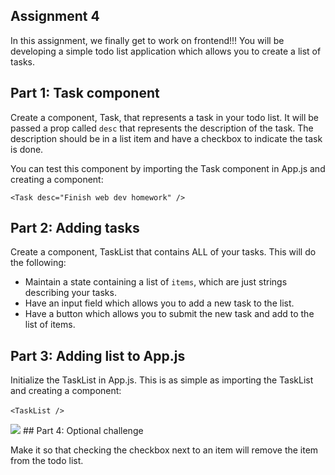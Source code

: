 ## Assignment 4

In this assignment, we finally get to work on frontend!!! You will be 
developing a simple todo list application which allows you to create a list of
tasks. 

## Part 1: Task component 

Create a component, Task, that represents a task in your todo list. It will be
passed a prop called `desc` that represents the description of the task. 
The description should be in a list item and have a checkbox to indicate
the task is done.

You can test this component by importing the Task component 
in App.js and creating a component:

`<Task desc="Finish web dev homework" />`

## Part 2: Adding tasks

Create a component, TaskList that contains ALL of your tasks. This will do the
following: 

- Maintain a state containing a list of `items`, which are 
just strings describing your tasks.
- Have an input field which allows you to add a new task to the list.
- Have a button which allows you to submit the new task and 
add to the list of items.

## Part 3: Adding list to App.js

Initialize the TaskList in App.js. This is as simple as 
importing the TaskList and creating a component: 

`<TaskList />` 


<image src="todo.gif">
## Part 4: Optional challenge

Make it so that checking the checkbox next to an item
will remove the item from the todo list. 